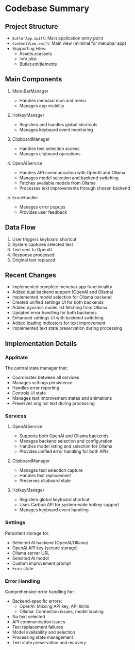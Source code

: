 # Codebase Summary

## Project Structure
- `ButlerApp.swift`: Main application entry point
- `ContentView.swift`: Main view (minimal for menubar app)
- Supporting Files:
  - Assets.xcassets
  - Info.plist
  - Butler.entitlements

## Main Components
1. MenuBarManager
   - Handles menubar icon and menu
   - Manages app visibility

2. HotkeyManager
   - Registers and handles global shortcuts
   - Manages keyboard event monitoring

3. ClipboardManager
   - Handles text selection access
   - Manages clipboard operations

4. OpenAIService
   - Handles API communication with OpenAI and Ollama
   - Manages model selection and backend switching
   - Fetches available models from Ollama
   - Processes text improvements through chosen backend

5. ErrorHandler
   - Manages error popups
   - Provides user feedback

## Data Flow
1. User triggers keyboard shortcut
2. System captures selected text
3. Text sent to OpenAI
4. Response processed
5. Original text replaced

## Recent Changes
- Implemented complete menubar app functionality
- Added dual backend support (OpenAI and Ollama)
- Implemented model selection for Ollama backend
- Created unified settings UI for both backends
- Added dynamic model list fetching from Ollama
- Updated error handling for both backends
- Enhanced settings UI with backend switching
- Added loading indicators for text improvement
- Implemented text state preservation during processing

## Implementation Details

### AppState
The central state manager that:
- Coordinates between all services
- Manages settings persistence
- Handles error reporting
- Controls UI state
- Manages text improvement states and animations
- Preserves original text during processing

### Services
1. OpenAIService
   - Supports both OpenAI and Ollama backends
   - Manages backend selection and configuration
   - Handles model listing and selection for Ollama
   - Provides unified error handling for both APIs

2. ClipboardManager
   - Manages text selection capture
   - Handles text replacement
   - Preserves clipboard state

3. HotkeyManager
   - Registers global keyboard shortcut
   - Uses Carbon API for system-wide hotkey support
   - Manages keyboard event handling

### Settings
Persistent storage for:
- Selected AI backend (OpenAI/Ollama)
- OpenAI API key (secure storage)
- Ollama server URL
- Selected AI model
- Custom improvement prompt
- Error state

### Error Handling
Comprehensive error handling for:
- Backend-specific errors:
  - OpenAI: Missing API key, API limits
  - Ollama: Connection issues, model loading
- No text selected
- API communication issues
- Text replacement failures
- Model availability and selection
- Processing state management
- Text state preservation and recovery
